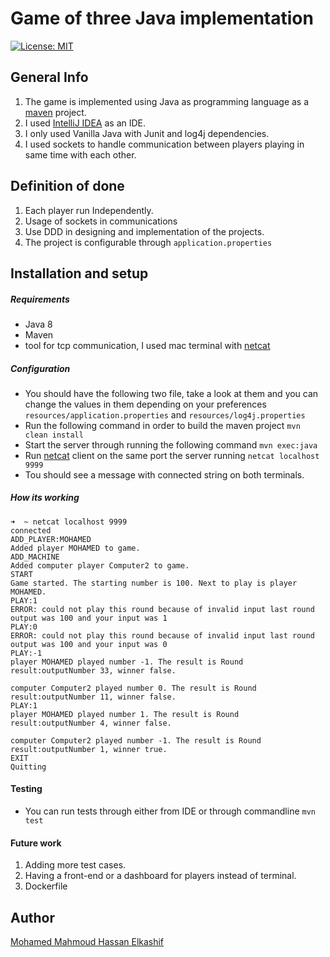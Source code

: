 # Game of three Java implementation

[![License: MIT](https://img.shields.io/badge/License-MIT-blue.svg)](https://opensource.org/licenses/MIT)


## General Info
1. The game is implemented using Java as programming language as a [maven](https://maven.apache.org/) project.
2. I used [IntelliJ IDEA](https://www.jetbrains.com/idea/) as an IDE.
3. I only used Vanilla Java with Junit and log4j dependencies.
4. I used sockets to handle communication between players playing in same time with each other.

## Definition of done

1. Each player run Independently.
2. Usage of sockets in communications
3. Use DDD in designing and implementation of the projects.
4. The project is configurable through `application.properties`

## Installation and setup

##### Requirements

- Java 8 
- Maven
- tool for tcp communication, I used mac terminal with [netcat](https://nmap.org/ncat/)

##### Configuration

- You should have the following two file, take a look at them and you can change the values in them depending on your preferences
`resources/application.properties` and `resources/log4j.properties`
- Run the following command in order to build the maven project `mvn clean install` 
- Start the server through running the following command `mvn exec:java`
- Run [netcat](https://nmap.org/ncat/) client on the same port the server running `netcat localhost 9999`
- Tou should see a message with connected string on both terminals.

##### How its working

```
➜  ~ netcat localhost 9999
connected
ADD_PLAYER:MOHAMED
Added player MOHAMED to game.
ADD_MACHINE
Added computer player Computer2 to game.
START
Game started. The starting number is 100. Next to play is player MOHAMED.
PLAY:1
ERROR: could not play this round because of invalid input last round output was 100 and your input was 1
PLAY:0
ERROR: could not play this round because of invalid input last round output was 100 and your input was 0
PLAY:-1
player MOHAMED played number -1. The result is Round result:outputNumber 33, winner false.

computer Computer2 played number 0. The result is Round result:outputNumber 11, winner false.
PLAY:1
player MOHAMED played number 1. The result is Round result:outputNumber 4, winner false.

computer Computer2 played number -1. The result is Round result:outputNumber 1, winner true.
EXIT
Quitting
```

#### Testing
- You can run tests through either from IDE or through commandline `mvn test`

#### Future work

1. Adding more test cases.
2. Having a front-end or a dashboard for players instead of terminal.
3. Dockerfile 
## Author
[Mohamed Mahmoud Hassan Elkashif](mailto:muhammedmahmmoudd@gmail.com
)
